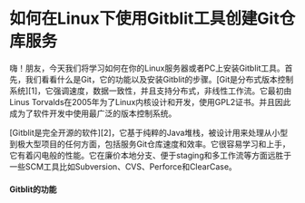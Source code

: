 如何在Linux下使用Gitblit工具创建Git仓库服务
================================================================================
嗨！朋友，今天我们将学习如何在你的Linux服务器或者PC上安装Gitblit工具。首先，我们看看什么是Git，它的功能以及安装Gitblit的步骤。[Git是分布式版本控制系统][1]，它强调速度，数据一致性，并且支持分布式，非线性工作流。它最初由Linus Torvalds在2005年为了Linux内核设计和开发，使用GPL2证书。并且因此成为了软件开发中使用最广泛的版本控制系统。

[Gitblit是完全开源的软件][2]，它基于纯粹的Java堆栈，被设计用来处理从小型到极大型项目的任何方面，包括服务Git仓库速度和效率。它很容易学习和上手，它有着闪电般的性能。它在廉价本地分支、便于staging和多工作流等方面远胜于一些SCM工具比如Subversion、CVS、Perforce和ClearCase。

#### Gitblit的功能 ####


